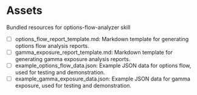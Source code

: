 # Assets

Bundled resources for options-flow-analyzer skill

- [ ] options_flow_report_template.md: Markdown template for generating options flow analysis reports.
- [ ] gamma_exposure_report_template.md: Markdown template for generating gamma exposure analysis reports.
- [ ] example_options_flow_data.json: Example JSON data for options flow, used for testing and demonstration.
- [ ] example_gamma_exposure_data.json: Example JSON data for gamma exposure, used for testing and demonstration.
